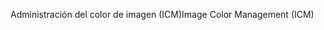 <span data-ttu-id="0a5a7-101">Administración del color de imagen (ICM)</span><span class="sxs-lookup"><span data-stu-id="0a5a7-101">Image Color Management (ICM)</span></span>